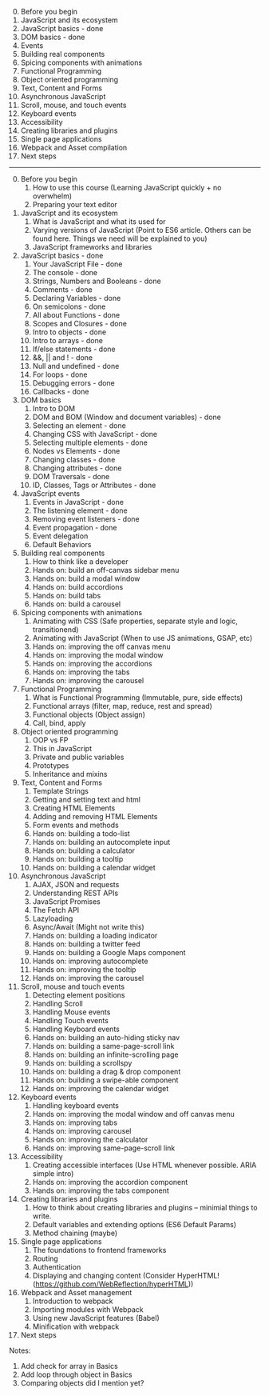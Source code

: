 0. Before you begin
1. JavaScript and its ecosystem
2. JavaScript basics - done
3. DOM basics - done
4. Events
5. Building real components
6. Spicing components with animations
7. Functional Programming
8. Object oriented programming
9. Text, Content and Forms
10. Asynchronous JavaScript
11. Scroll, mouse, and touch events
12. Keyboard events
13. Accessibility
14. Creating libraries and plugins
15. Single page applications
16. Webpack and Asset compilation
17. Next steps

---

0. Before you begin
    1. How to use this course (Learning JavaScript quickly + no overwhelm)
    2. Preparing your text editor
1. JavaScript and its ecosystem
    1. What is JavaScript and what its used for
    2. Varying versions of JavaScript (Point to ES6 article. Others can be found here. Things we need will be explained to you)
    3. JavaScript frameworks and libraries
2. JavaScript basics - done
    1. Your JavaScript File - done
    2. The console - done
    3. Strings, Numbers and Booleans - done
    4. Comments - done
    5. Declaring Variables - done
    6. On semicolons - done
    7. All about Functions - done
    8. Scopes and Closures - done
    9. Intro to objects - done
    10. Intro to arrays - done
    11. If/else statements - done
    12. &&, || and ! - done
    13. Null and undefined - done
    14. For loops - done
    15. Debugging errors - done
    16. Callbacks - done
3. DOM basics
    1. Intro to DOM
    2. DOM and BOM (Window and document variables) - done
    3. Selecting an element - done
    4. Changing CSS with JavaScript - done
    5. Selecting multiple elements - done
    6. Nodes vs Elements - done
    7. Changing classes - done
    8. Changing attributes - done
    9. DOM Traversals - done
    10. ID, Classes, Tags or Attributes - done
4. JavaScript events
    1. Events in JavaScript - done
    2. The listening element - done
    3. Removing event listeners - done
    4. Event propagation - done
    5. Event delegation
    6. Default Behaviors
5. Building real components
    1. How to think like a developer
    2. Hands on: build an off-canvas sidebar menu
    3. Hands on: build a modal window
    4. Hands on: build accordions
    5. Hands on: build tabs
    6. Hands on: build a carousel
6. Spicing components with animations
    1. Animating with CSS (Safe properties, separate style and logic, transitionend)
    2. Animating with JavaScript (When to use JS animations, GSAP, etc)
    3. Hands on: improving the off canvas menu
    4. Hands on: improving the modal window
    5. Hands on: improving the accordions
    6. Hands on: improving the tabs
    7. Hands on: improving the carousel
7. Functional Programming
    1. What is Functional Programming (Immutable, pure, side effects)
    2. Functional arrays (filter, map, reduce, rest and spread)
    3. Functional objects (Object assign)
    4. Call, bind, apply
8. Object oriented programming
    1. OOP vs FP
    2. This in JavaScript
    3. Private and public variables
    4. Prototypes
    5. Inheritance and mixins
9. Text, Content and Forms
    1. Template Strings
    2. Getting and setting text and html
    3. Creating HTML Elements
    4. Adding and removing HTML Elements
    5. Form events and methods
    6. Hands on: building a todo-list
    7. Hands on: building an autocomplete input
    8. Hands on: building a calculator
    9. Hands on: building a tooltip
    10. Hands on: building a calendar widget
10. Asynchronous JavaScript
    1. AJAX, JSON and requests
    2. Understanding REST APIs
    3. JavaScript Promises
    4. The Fetch API
    5. Lazyloading
    6. Async/Await (Might not write this)
    7. Hands on: building a loading indicator
    8. Hands on: building a twitter feed
    9. Hands on: building a Google Maps component
    10. Hands on: improving autocomplete
    11. Hands on: improving the tooltip
    12. Hands on: improving the carousel
11. Scroll, mouse and touch events
    1. Detecting element positions
    2. Handling Scroll
    3. Handling Mouse events
    4. Handling Touch events
    5. Handling Keyboard events
    6. Hands on: building an auto-hiding sticky nav
    7. Hands on: building a same-page-scroll link
    8. Hands on: building an infinite-scrolling page
    9. Hands on: building a scrollspy
    10. Hands on: building a drag & drop component
    11. Hands on: building a swipe-able component
    12. Hands on: improving the calendar widget
12. Keyboard events
    1. Handling keyboard events
    2. Hands on: improving the modal window and off canvas menu
    3. Hands on: improving tabs
    4. Hands on: improving carousel
    5. Hands on: improving the calculator
    6. Hands on: improving same-page-scroll link
13. Accessibility
    1. Creating accessible interfaces (Use HTML whenever possible. ARIA simple intro)
    2. Hands on: improving the accordion component
    2. Hands on: improving the tabs component
14. Creating libraries and plugins
    1. How to think about creating libraries and plugins – minimial things to write.
    2. Default variables and extending options (ES6 Default Params)
    3. Method chaining (maybe)
15. Single page applications
    1. The foundations to frontend frameworks
    2. Routing
    3. Authentication
    4. Displaying and changing content (Consider HyperHTML! (https://github.com/WebReflection/hyperHTML))
16. Webpack and Asset management
    1. Introduction to webpack
    2. Importing modules with Webpack
    3. Using new JavaScript features (Babel)
    4. Minification with webpack
17. Next steps

Notes:
1. Add check for array in Basics
2. Add loop through object in Basics
3. Comparing objects did I mention yet?
